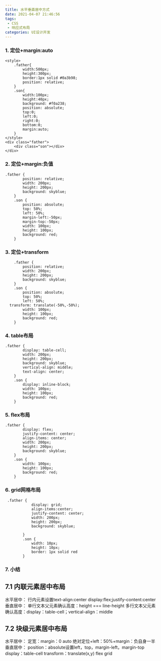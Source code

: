 ```yaml
---
title: 水平垂直居中方式
date: 2021-04-07 21:46:56
tags:
 - CSS
 - 响应式布局
categories: UI设计开发
---
```

### 1. 定位+margin:auto
```
<style>
    .father{
        width:500px;
        height:300px;
        border:1px solid #0a3b98;
        position: relative;
    }
    .son{
        width:100px;
        height:40px;
        background: #f0a238;
        position: absolute;
        top:0;
        left:0;
        right:0;
        bottom:0;
        margin:auto;
    }
</style>
<div class="father">
    <div class="son"></div>
</div>
```
### 2. 定位+margin:负值
```
.father {
        position: relative;
        width: 200px;
        height: 200px;
        background: skyblue;
    }
    .son {
        position: absolute;
        top: 50%;
        left: 50%;
        margin-left:-50px;
        margin-top:-50px;
        width: 100px;
        height: 100px;
        background: red;
    }
```
### 3. 定位+transform
```
    .father {
        position: relative;
        width: 200px;
        height: 200px;
        background: skyblue;
    }
    .son {
        position: absolute;
        top: 50%;
        left: 50%;
  transform: translate(-50%,-50%);
        width: 100px;
        height: 100px;
        background: red;
    }
```
### 4. table布局
```
.father {
        display: table-cell;
        width: 200px;
        height: 200px;
        background: skyblue;
        vertical-align: middle;
        text-align: center;
    }
    .son {
        display: inline-block;
        width: 100px;
        height: 100px;
        background: red;
    }
```
### 5. flex布局
```
.father {
        display: flex;
        justify-content: center;
        align-items: center;
        width: 200px;
        height: 200px;
        background: skyblue;
    }
    .son {
        width: 100px;
        height: 100px;
        background: red;
    }
```
### 6. grid网格布局
```
 .father {
            display: grid;
            align-items:center;
            justify-content: center;
            width: 200px;
            height: 200px;
            background: skyblue;

        }
        .son {
            width: 10px;
            height: 10px;
            border: 1px solid red
        }
```
### 7. 小结
## 7.1 内联元素居中布局
水平居中：
行内元素设置text-align:center
display:flex;justify-content:center
垂直居中：
单行文本父元素确认高度：height === line-height
多行文本父元素确认高度：display：table-cell；vertical-align：middle
## 7.2 块级元素居中布局
水平居中：
定宽：margin：0 auto
绝对定位+left：50%+margin：负自身一半
垂直居中：
position：absolute设置left，top，margin-left，margin-top
display：table-cell
transform：translate(x,y)
flex
grid
